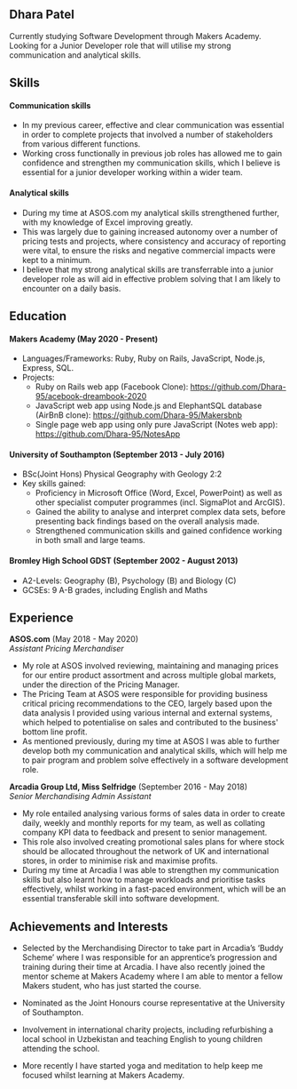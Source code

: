 ## Dhara Patel

Currently studying Software Development through Makers Academy. Looking for a Junior Developer role that will utilise my strong communication and analytical skills.

## Skills

#### Communication skills

- In my previous career, effective and clear communication was essential in order to complete projects that involved a number of stakeholders from various different functions.
- Working cross functionally in previous job roles has allowed me to gain confidence and strengthen my communication skills, which I believe is essential for a junior developer working within a wider team.

#### Analytical skills

- During my time at ASOS.com my analytical skills strengthened further, with my knowledge of Excel improving greatly.
- This was largely due to gaining increased autonomy over a number of pricing tests and projects, where consistency and accuracy of reporting were vital, to ensure the risks and negative commercial impacts were kept to a minimum.
- I believe that my strong analytical skills are transferrable into a junior developer role as will aid in effective problem solving that I am likely to encounter on a daily basis.  

## Education

#### Makers Academy (May 2020 - Present)

- Languages/Frameworks: Ruby, Ruby on Rails, JavaScript, Node.js, Express, SQL.
- Projects:
  - Ruby on Rails web app (Facebook Clone): https://github.com/Dhara-95/acebook-dreambook-2020
  - JavaScript web app using Node.js and ElephantSQL database (AirBnB clone): https://github.com/Dhara-95/Makersbnb
  - Single page web app using only pure JavaScript (Notes web app): https://github.com/Dhara-95/NotesApp

#### University of Southampton (September 2013 - July 2016)

- BSc(Joint Hons) Physical Geography with Geology 2:2
- Key skills gained:
  - Proficiency in Microsoft Office (Word, Excel, PowerPoint) as well as other specialist computer programmes (incl. SigmaPlot and ArcGIS).
  - Gained the ability to analyse and interpret complex data sets, before presenting back findings based on the overall analysis made.
  - Strengthened communication skills and gained confidence working in both small and large teams.

#### Bromley High School GDST (September 2002 - August 2013)

- A2-Levels: Geography (B), Psychology (B) and Biology (C)
- GCSEs: 9 A-B grades, including English and Maths

## Experience

**ASOS.com** (May 2018 - May 2020)    
*Assistant Pricing Merchandiser*  
- My role at ASOS involved reviewing, maintaining and managing prices for our entire product assortment and across multiple global markets, under the direction of the Pricing Manager.
- The Pricing Team at ASOS were responsible for providing business critical pricing recommendations to the CEO, largely based upon the data analysis I provided using various internal and external systems, which helped to potentialise on sales and contributed to the business' bottom line profit.
- As mentioned previously, during my time at ASOS I was able to further develop both my communication and analytical skills, which will help me to pair program and problem solve effectively in a software development role.

**Arcadia Group Ltd, Miss Selfridge** (September 2016 - May 2018)   
*Senior Merchandising Admin Assistant*  
- My role entailed analysing various forms of sales data in order to create daily, weekly and monthly reports for my team, as well as collating company KPI data to feedback and present to senior management.
- This role also involved creating promotional sales plans for where stock should be allocated throughout the network of UK and international stores, in order to minimise risk and maximise profits.
- During my time at Arcadia I was able to strengthen my communication skills but also learnt how to manage workloads and prioritise tasks effectively, whilst working in a fast-paced environment, which will be an essential transferable skill into software development.

## Achievements and Interests

- Selected by the Merchandising Director to take part in Arcadia’s ‘Buddy Scheme’ where I was responsible for an apprentice’s progression and training during their time at Arcadia. I have also recently joined the mentor scheme at Makers Academy where I am able to mentor a fellow Makers student, who has just started the course. 

- Nominated as the Joint Honours course representative at the University of Southampton.

- Involvement in international charity projects, including refurbishing a local school in Uzbekistan and teaching English to young children attending the school.

- More recently I have started yoga and meditation to help keep me focused whilst learning at Makers Academy.
